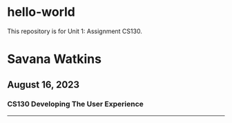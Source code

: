 # hello-world
This repository is for Unit 1: Assignment CS130.
# Savana Watkins
## August 16, 2023
### CS130 Developing The User Experience
---
